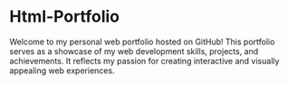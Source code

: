 # Html-Portfolio
Welcome to my personal web portfolio hosted on GitHub! This portfolio serves as a showcase of my web development skills, projects, and achievements. It reflects my passion for creating interactive and visually appealing web experiences.
